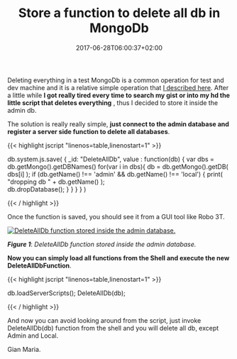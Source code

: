 ﻿---
title: "Store a function to delete all db in MongoDb"
description: ""
date: 2017-06-28T06:00:37+02:00
draft: false
tags: [MongoDb]
categories: [NoSql]
---
Deleting everything in a test MongoDb is a common operation for test and dev machine and it is a relative simple operation that [I described here](http://www.codewrecks.com/blog/index.php/2017/06/24/delete-all-mongo-db-except-admin-and-local/). After a little while  **I got really tired every time to search my gist or into my hd the little script that deletes everything** , thus I decided to store it inside the admin db.

The solution is really really simple,  **just connect to the admin database and register a server side function to delete all databases**.

{{< highlight jscript "linenos=table,linenostart=1" >}}


db.system.js.save(
   {
     _id: "DeleteAllDb",
     value : function(db) { 
         var dbs = db.getMongo().getDBNames()
        for(var i in dbs){
            db = db.getMongo().getDB( dbs[i] );
            if (db.getName() !== 'admin' &amp;&amp; db.getName() !== 'local') 
            {
                print( "dropping db " + db.getName() );  
                db.dropDatabase();
            }
        }
      }
   }
)

{{< / highlight >}}

Once the function is saved, you should see it from a GUI tool like Robo 3T.

[![DeleteAllDb function stored inside the admin database.](http://www.codewrecks.com/blog/wp-content/uploads/2017/06/image_thumb-11.png "DeleteAllDb function stored inside the admin database.")](http://www.codewrecks.com/blog/wp-content/uploads/2017/06/image-11.png)

 ***Figure 1***: *DeleteAllDb function stored inside the admin database.*

 **Now you can simply load all functions from the Shell and execute the new DeleteAllDbFunction**.

{{< highlight jscript "linenos=table,linenostart=1" >}}


db.loadServerScripts();
DeleteAllDb(db);

{{< / highlight >}}

And now you can avoid looking around from the script, just invoke DeleteAllDb(db) function from the shell and you will delete all db, except Admin and Local.

Gian Maria.
